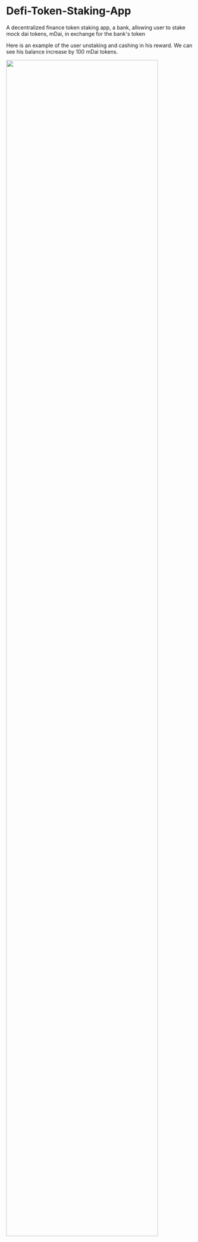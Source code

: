 # Defi-Token-Staking-App

A decentralized finance token staking app, a bank, allowing user to stake mock dai tokens, mDai, in exchange for the bank's token


Here is an example of the user unstaking and cashing in his reward. 
We can see his balance increase by 100 mDai tokens.

<img src="https://user-images.githubusercontent.com/8581678/142071478-17d9798d-282a-4df6-bd37-9473b6351a5c.gif" width="90%" height="90%" />

